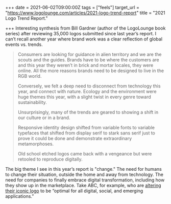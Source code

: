 +++
date = 2021-06-02T09:00:00Z
tags = ["feels"]
target_url = "https://www.logolounge.com/articles/2021-logo-trend-report"
title = "2021 Logo Trend Report."

+++
Interesting synthesis from Bill Gardner (author of the LogoLounge book series) after reviewing 35,000 logos submitted since last year’s report. I can’t recall another year where brand work was a clear reflection of global events vs. trends.

> Consumers are looking for guidance in alien territory and we are the scouts and the guides. Brands have to be where the customers are and this year they weren’t in brick and mortar locales, they were online. All the more reasons brands need to be designed to live in the RGB world.
>
> Conversely, we felt a deep need to disconnect from technology this year, and connect with nature. Ecology and the environment were huge themes this year, with a slight twist in every genre toward sustainability.
>
> Unsurprisingly, many of the trends are geared to showing a shift in our culture or in a brand.
>
> Responsive identity design shifted from variable fonts to variable typefaces that shifted from display serif to stark sans serif just to prove it could be done and demonstrate extraordinary metamorphoses.
>
> Old school etched logos came back with a vengeance but were retooled to reproduce digitally.

The big theme I see in this year’s report is "change." The need for humans to change their situation, outside the home and away from technology. The need for companies to finally embrace digital transformation, including how they show up in the marketplace. Take ABC, for example, who are [altering their iconic logo](https://www.underconsideration.com/brandnew/archives/to_a_b_c_ontinued.php) to be “optimal for all digital, social, and emerging applications.”